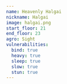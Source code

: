 ```yaml
---
name: Heavenly Halgai
nickname: Halgai
image: halgai.png
start_floor: 21
end_floor: 23
agro: Sight
vulnerabilities:
  bind: true
  heavy: true
  sleep: true
  slow: true
  stun: true
---
```


